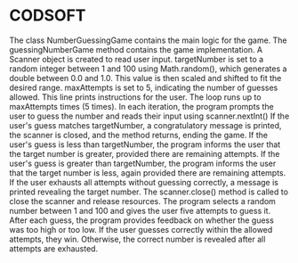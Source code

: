 # CODSOFT
The class NumberGuessingGame contains the main logic for the game.
The guessingNumberGame method contains the game implementation.
A Scanner object is created to read user input.
targetNumber is set to a random integer between 1 and 100 using Math.random(), which generates a double between 0.0 and 1.0. This value is then scaled and shifted to fit the desired range.
maxAttempts is set to 5, indicating the number of guesses allowed.
This line prints instructions for the user.
The loop runs up to maxAttempts times (5 times).
In each iteration, the program prompts the user to guess the number and reads their input using scanner.nextInt()
If the user's guess matches targetNumber, a congratulatory message is printed, the scanner is closed, and the method returns, ending the game.
If the user's guess is less than targetNumber, the program informs the user that the target number is greater, provided there are remaining attempts.
If the user's guess is greater than targetNumber, the program informs the user that the target number is less, again provided there are remaining attempts.
If the user exhausts all attempts without guessing correctly, a message is printed revealing the target number.
The scanner.close() method is called to close the scanner and release resources.
The program selects a random number between 1 and 100 and gives the user five attempts to guess it. After each guess, the program provides feedback on whether the guess was too high or too low. If the user guesses correctly within the allowed attempts, they win. Otherwise, the correct number is revealed after all attempts are exhausted.
